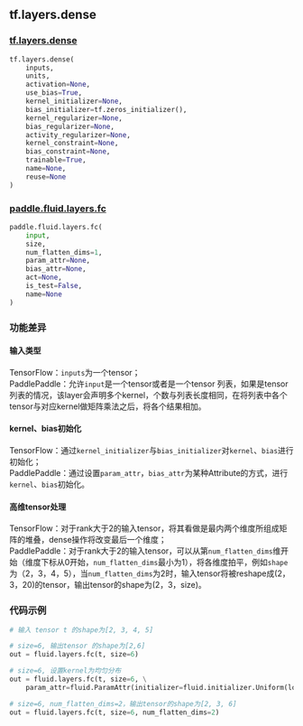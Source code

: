 
## tf.layers.dense

### [tf.layers.dense](https://www.tensorflow.org/api_docs/python/tf/layers/dense)
``` python
tf.layers.dense(
    inputs,
    units,
    activation=None,
    use_bias=True,
    kernel_initializer=None,
    bias_initializer=tf.zeros_initializer(),
    kernel_regularizer=None,
    bias_regularizer=None,
    activity_regularizer=None,
    kernel_constraint=None,
    bias_constraint=None,
    trainable=True,
    name=None,
    reuse=None
)
```

### [paddle.fluid.layers.fc](http://paddlepaddle.org/documentation/docs/zh/1.2/api_cn/layers_cn.html#fc)
``` python
paddle.fluid.layers.fc(
    input, 
    size, 
    num_flatten_dims=1, 
    param_attr=None, 
    bias_attr=None, 
    act=None, 
    is_test=False, 
    name=None
)

```

### 功能差异
#### 输入类型
TensorFlow：`inputs`为一个tensor；  
PaddlePaddle：允许`input`是一个tensor或者是一个tensor 列表，如果是tensor列表的情况，该layer会声明多个kernel，个数与列表长度相同，在将列表中各个tensor与对应kernel做矩阵乘法之后，将各个结果相加。

#### kernel、bias初始化
TensorFlow：通过`kernel_initializer`与`bias_initializer`对`kernel`、`bias`进行初始化；  
PaddlePaddle：通过设置`param_attr`，`bias_attr`为某种Attribute的方式，进行`kernel`、`bias`初始化。

#### 高维tensor处理
TensorFlow：对于rank大于2的输入tensor，将其看做是最内两个维度所组成矩阵的堆叠，dense操作将改变最后一个维度；  
PaddlePaddle：对于rank大于2的输入tensor，可以从第`num_flatten_dims`维开始（维度下标从0开始，`num_flatten_dims`最小为1），将各维度拍平，例如`shape`为（2，3，4，5），当`num_flatten_dims`为2时，输入tensor将被reshape成(2，3，20)的tensor，输出tensor的shape为(2，3，size)。

### 代码示例
```python
# 输入 tensor t 的shape为[2, 3, 4, 5]

# size=6, 输出tensor 的shape为[2,6] 
out = fluid.layers.fc(t, size=6)

# size=6, 设置kernel为均匀分布
out = fluid.layers.fc(t, size=6, \
    param_attr=fluid.ParamAttr(initializer=fluid.initializer.Uniform(low=-0.5, high=0.5)))

# size=6, num_flatten_dims=2，输出tensor的shape为[2, 3, 6]
out = fluid.layers.fc(t, size=6, num_flatten_dims=2)

```
